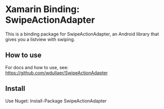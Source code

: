 # Xamarin Binding: SwipeActionAdapter
This is a binding package for SwipeActionAdapter, an Android library that gives you a listview with swiping.

## How to use
For docs and how to use, see: https://github.com/wdullaer/SwipeActionAdapter

## Install 
Use Nuget: Install-Package SwipeActionAdapter 

